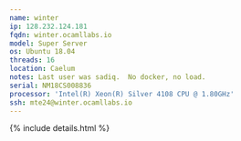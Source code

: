 ```yaml
---
name: winter
ip: 128.232.124.181
fqdn: winter.ocamllabs.io
model: Super Server
os: Ubuntu 18.04
threads: 16
location: Caelum
notes: Last user was sadiq.  No docker, no load.
serial: NM18CS008836
processor: 'Intel(R) Xeon(R) Silver 4108 CPU @ 1.80GHz'
ssh: mte24@winter.ocamllabs.io
---
```

{% include details.html %} 

